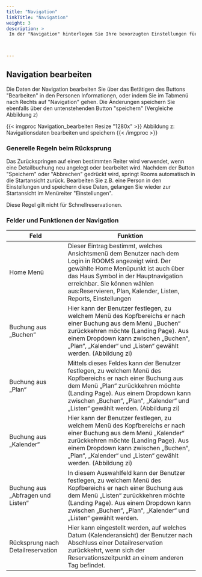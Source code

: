 ```yaml
---
title: "Navigation"
linkTitle: "Navigation"
weight: 3
description: >
 In der "Navigation" hinterlegen Sie Ihre bevorzugten Einstellungen für die Führung durch die Menüpunkte.
 


---
```

## Navigation bearbeiten 
Die Daten der Navigation bearbeiten Sie über das Betätigen des Buttons "Bearbeiten" in den Personen Informationen, oder indem Sie im Tabmenü nach Rechts auf "Navigation" gehen. Die Änderungen speichern Sie ebenfalls über den untenstehenden Button "speichern" (Vergleiche Abbildung z)

{{< imgproc Navigation_bearbeiten Resize "1280x" >}}
Abbildung z: Navigationsdaten bearbeiten und speichern
{{< /imgproc >}}

### Generelle Regeln beim Rücksprung 
Das Zurückspringen auf einen bestimmten Reiter wird verwendet, wenn eine Detailbuchung neu angelegt oder bearbeitet wird. Nachdem der Button "Speichern" oder "Abbrechen" gedrückt wird, springt Rooms automatisch in die Startansicht zurück. Bearbeiten Sie z.B. eine Person in den Einstellungen und speichern diese Daten, gelangen Sie wieder zur Startansicht im Menüreiter "Einstellungen".

Diese Regel gilt nicht für Schnellreservationen.

### Felder und Funktionen der Navigation 


| Feld         | Funktion         | 
| ------------- |-------------  | 
| Home Menü      | Dieser Eintrag bestimmt, welches Ansichtsmenü dem Benutzer nach dem Login in ROOMS angezeigt wird. Der gewählte Home Menüpunkt ist auch über das Haus Symbol in der Hauptnavigation erreichbar. Sie können wählen aus:Reservieren, Plan, Kalender, Listen, Reports, Einstellungen | 
| Buchung aus „Buchen“     | Hier kann der Benutzer festlegen, zu welchem Menü des Kopfbereichs er nach einer Buchung aus dem Menü „Buchen“ zurückkehren möchte (Landing Page). Aus einem Dropdown kann zwischen „Buchen“, „Plan“, „Kalender“ und „Listen“ gewählt werden. (Abbildung zi)      |   
| Buchung aus „Plan“ | Mittels dieses Feldes kann der Benutzer festlegen, zu welchem Menü des Kopfbereichs er nach einer Buchung aus dem Menü „Plan“ zurückkehren möchte (Landing Page). Aus einem Dropdown kann zwischen „Buchen“, „Plan“, „Kalender“ und „Listen“ gewählt werden. (Abbildung zi)        |   
| Buchung aus „Kalender“ |Hier kann der Benutzer festlegen, zu welchem Menü des Kopfbereichs er nach einer Buchung aus dem Menü „Kalender“ zurückkehren möchte (Landing Page). Aus einem Dropdown kann zwischen „Buchen“, „Plan“, „Kalender“ und „Listen“ gewählt werden. (Abbildung zi)     |   
| Buchung aus „Abfragen und Listen“ | In diesem Auswahlfeld kann der Benutzer festlegen, zu welchem Menü des Kopfbereichs er nach einer Buchung aus dem Menü „Listen“ zurückkehren möchte (Landing Page). Aus einem Dropdown kann zwischen „Buchen“, „Plan“, „Kalender“ und „Listen“ gewählt werden.      |   
| Rücksprung nach Detailreservation | Hier kann eingestellt werden, auf welches Datum (Kalenderansicht) der Benutzer nach Abschluss einer Detailreservation zurückkehrt, wenn sich der Reservationszeitpunkt an einem anderen Tag befindet.      |   


